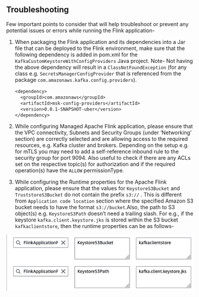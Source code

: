 ## Troubleshooting

Few important points to consider that will help troubleshoot or prevent any potential issues or errors while running the Flink application-

1. When packaging the Flink application and its dependencies into a Jar file that can be deployed to the Flink environment, make sure that the following dependency is added in pom.xml for the `KafkaCustomKeystoreWithConfigProviders` Java project.  Note- Not having the above dependency will result in a `ClassNotFoundException` (for any class e.g. `SecretsManagerConfigProvider` that is referenced from the package `com.amazonaws.kafka.config.providers`).  

   ```
   <dependency>
     <groupId>com.amazonaws</groupId>
     <artifactId>msk-config-providers</artifactId>
     <version>0.0.1-SNAPSHOT-uber</version>
   </dependency>
   ```

2. While configuring Managed Apache Flink application, please ensure that the VPC connectivity, Subnets and Security Groups (under ‘Networking’ section) are correctly selected and are allowing access to the required resources, e.g. Kafka cluster and brokers. Depending on the setup e.g. for mTLS you may need to add a self-reference inbound rule to the security group for port 9094. Also useful to check if there are any ACLs set on the respective topic(s) for authorization and if the required operation(s) have the `ALLOW` permissionType.  

3. While configuring the Runtime properties for the Apache Flink application, please ensure that the values for `KeystoreS3Bucket` and `TruststoreS3Bucket` do not contain the prefix `s3://` . This is different from `Application code location` section where the specified Amazon S3 bucket needs to have the format `s3://bucket`.Also, the path to S3 object(s) e.g. `KeystoreS3Path` doesn’t need a trailing slash. For e.g., if the keystore `kafka.client.keystore.jks` is stored within the S3 bucket `kafkaclientstore`, then the runtime properties can be as follows-

![Flink Properties](../images/flink-keystore-s3-example.png)
